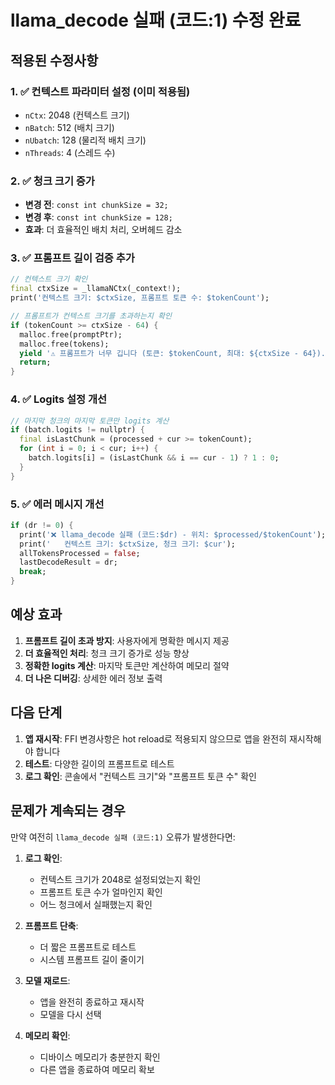# llama_decode 실패 (코드:1) 수정 완료

## 적용된 수정사항

### 1. ✅ 컨텍스트 파라미터 설정 (이미 적용됨)
- `nCtx`: 2048 (컨텍스트 크기)
- `nBatch`: 512 (배치 크기)
- `nUbatch`: 128 (물리적 배치 크기)
- `nThreads`: 4 (스레드 수)

### 2. ✅ 청크 크기 증가
- **변경 전**: `const int chunkSize = 32;`
- **변경 후**: `const int chunkSize = 128;`
- **효과**: 더 효율적인 배치 처리, 오버헤드 감소

### 3. ✅ 프롬프트 길이 검증 추가
```dart
// 컨텍스트 크기 확인
final ctxSize = _llamaNCtx(_context!);
print('컨텍스트 크기: $ctxSize, 프롬프트 토큰 수: $tokenCount');

// 프롬프트가 컨텍스트 크기를 초과하는지 확인
if (tokenCount >= ctxSize - 64) {
  malloc.free(promptPtr);
  malloc.free(tokens);
  yield '⚠️ 프롬프트가 너무 깁니다 (토큰: $tokenCount, 최대: ${ctxSize - 64}).\n더 짧게 입력해주세요.';
  return;
}
```

### 4. ✅ Logits 설정 개선
```dart
// 마지막 청크의 마지막 토큰만 logits 계산
if (batch.logits != nullptr) {
  final isLastChunk = (processed + cur >= tokenCount);
  for (int i = 0; i < cur; i++) {
    batch.logits[i] = (isLastChunk && i == cur - 1) ? 1 : 0;
  }
}
```

### 5. ✅ 에러 메시지 개선
```dart
if (dr != 0) {
  print('❌ llama_decode 실패 (코드:$dr) - 위치: $processed/$tokenCount');
  print('   컨텍스트 크기: $ctxSize, 청크 크기: $cur');
  allTokensProcessed = false;
  lastDecodeResult = dr;
  break;
}
```

## 예상 효과

1. **프롬프트 길이 초과 방지**: 사용자에게 명확한 메시지 제공
2. **더 효율적인 처리**: 청크 크기 증가로 성능 향상
3. **정확한 logits 계산**: 마지막 토큰만 계산하여 메모리 절약
4. **더 나은 디버깅**: 상세한 에러 정보 출력

## 다음 단계

1. **앱 재시작**: FFI 변경사항은 hot reload로 적용되지 않으므로 앱을 완전히 재시작해야 합니다
2. **테스트**: 다양한 길이의 프롬프트로 테스트
3. **로그 확인**: 콘솔에서 "컨텍스트 크기"와 "프롬프트 토큰 수" 확인

## 문제가 계속되는 경우

만약 여전히 `llama_decode 실패 (코드:1)` 오류가 발생한다면:

1. **로그 확인**: 
   - 컨텍스트 크기가 2048로 설정되었는지 확인
   - 프롬프트 토큰 수가 얼마인지 확인
   - 어느 청크에서 실패했는지 확인

2. **프롬프트 단축**: 
   - 더 짧은 프롬프트로 테스트
   - 시스템 프롬프트 길이 줄이기

3. **모델 재로드**:
   - 앱을 완전히 종료하고 재시작
   - 모델을 다시 선택

4. **메모리 확인**:
   - 디바이스 메모리가 충분한지 확인
   - 다른 앱을 종료하여 메모리 확보
